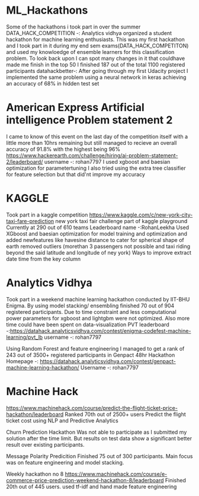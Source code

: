 # ML_Hackathons
Some of the hackathons i took part in over the summer
DATA_HACK_COMPETITION -: Analytics vidhya organized a student hackathon for machine learning enthusiasts. This was my first hackathon and I took part in it during my end sem exams(DATA_HACK_COMPETITON) and used my knowloedge of ensemble learners for this classification problem.
To look back upon I can spot many changes in it that couldhave made me finish in the top 50
I finished 187 out of the total 1100 registered participants
datahackbetter-: After going through my first Udacity project I implemented the same problem using a neural network in keras achieving an accuracy of 68% in hidden test set 


# American Express Artificial intelligence Problem statement 2
I came to know of this event on the last day of the competition itself with a little more than 10hrs remaining but still managed to recieve an overall accuracy of 91.8% with the highest being 96%
https://www.hackerearth.com/challenge/hiring/ai-problem-statement-2/leaderboard/
username -: rohan7797
I used xgboost and baesian optimization for parametertuning
I also tried using the extra tree classifier for feature selection but that did'nt improve my accuracy

# KAGGLE
Took part in a kaggle competition https://www.kaggle.com/c/new-york-city-taxi-fare-prediction
new york taxi fair challenge part of kaggle playground
Currently at 290 out of 610 teams
Leaderboard name -:RohanLeekha
Used XGboost and baesian optimization for model training and optimization
and added newfeatures like havesine distance to cater for spherical shape of earth
removed outliers (morethan 3 passengers not possible and taxi riding beyond the said latitude and longitude of ney york)
Ways to improve 
extract date time from the key column

# Analytics Vidhya
Took part in a weekend machine learning hackathon conducted by IIT-BHU Enigma. By using model stacking/ ensembling finished 70 out of 904 registered participants.
Due to time constraint and less computational power parameters for xgboost and lightgbm were not optimized.
Also more time could have been spent on data-visualization
PVT leaderboard -:https://datahack.analyticsvidhya.com/contest/enigma-codefest-machine-learning/pvt_lb
username -: rohan7797

Using Random Forest and feature engineering I managed to get a rank of 243 out of 3500+ registered participants in Genpact 48hr Hackathon
Homepage -: https://datahack.analyticsvidhya.com/contest/genpact-machine-learning-hackathon/
Username -: rohan7797

# Machine Hack
https://www.machinehack.com/course/predict-the-flight-ticket-price-hackathon/leaderboard
Ranked 70th out of 2500+ users
Predict the flight ticket cost using NLP and Predictive Analytics

Churn Prediction Hackathon
Was not able to participate as I submitted my solution after the time limit. But results on test data show a significant better result over existing participants.

Message Polarity Predicition
Finished 75 out of 300 participants. Main focus was on feature engineering and model stacking.

Weekly hackathon no 8
https://www.machinehack.com/course/e-commerce-price-prediction-weekend-hackathon-8/leaderboard
Finished 20th out of 445 users.
used tf-idf and hand made feature engineering

